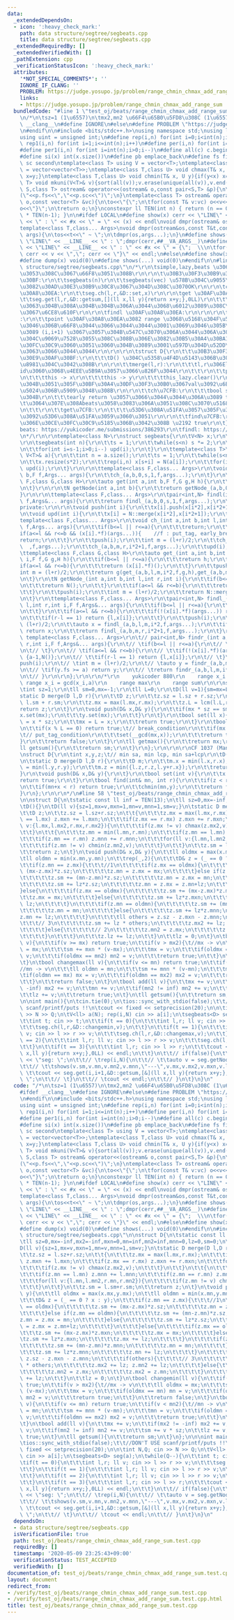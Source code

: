 ```yaml
---
data:
  _extendedDependsOn:
  - icon: ':heavy_check_mark:'
    path: data structure/segtree/segbeats.cpp
    title: data structure/segtree/segbeats.cpp
  _extendedRequiredBy: []
  _extendedVerifiedWith: []
  _pathExtension: cpp
  _verificationStatusIcon: ':heavy_check_mark:'
  attributes:
    '*NOT_SPECIAL_COMMENTS*': ''
    IGNORE_IF_CLANG: ''
    PROBLEM: https://judge.yosupo.jp/problem/range_chmin_chmax_add_range_sum
    links:
    - https://judge.yosupo.jp/problem/range_chmin_chmax_add_range_sum
  bundledCode: "#line 1 \"test_oj/beats/range_chmin_chmax_add_range_sum.test.cpp\"\
    \n/*\n\tsz=1 (1\u6557)\n\tmx2,mn2 \u66F4\u65B0\u5FD8\u308C (1\u6557)\n*/\n#ifdef\
    \ __clang__\n#define IGNORE\n#else\n#define PROBLEM \"https://judge.yosupo.jp/problem/range_chmin_chmax_add_range_sum\"\
    \n#endif\n\n#include <bits/stdc++.h>\nusing namespace std;\nusing ll = long long;\n\
    using uint = unsigned int;\n#define rep(i,n) for(int i=0;i<int(n);i++)\n#define\
    \ rep1(i,n) for(int i=1;i<=int(n);i++)\n#define per(i,n) for(int i=int(n)-1;i>=0;i--)\n\
    #define per1(i,n) for(int i=int(n);i>0;i--)\n#define all(c) c.begin(),c.end()\n\
    #define si(x) int(x.size())\n#define pb emplace_back\n#define fs first\n#define\
    \ sc second\ntemplate<class T> using V = vector<T>;\ntemplate<class T> using VV\
    \ = vector<vector<T>>;\ntemplate<class T,class U> void chmax(T& x, U y){if(x<y)\
    \ x=y;}\ntemplate<class T,class U> void chmin(T& x, U y){if(y<x) x=y;}\ntemplate<class\
    \ T> void mkuni(V<T>& v){sort(all(v));v.erase(unique(all(v)),v.end());}\ntemplate<class\
    \ S,class T> ostream& operator<<(ostream& o,const pair<S,T> &p){\n\treturn o<<\"\
    (\"<<p.fs<<\",\"<<p.sc<<\")\";\n}\ntemplate<class T> ostream& operator<<(ostream&\
    \ o,const vector<T> &vc){\n\to<<\"{\";\n\tfor(const T& v:vc) o<<v<<\",\";\n\t\
    o<<\"}\";\n\treturn o;\n}\nconstexpr ll TEN(int n) { return (n == 0) ? 1 : 10\
    \ * TEN(n-1); }\n\n#ifdef LOCAL\n#define show(x) cerr << \"LINE\" << __LINE__\
    \ << \" : \" << #x << \" = \" << (x) << endl\nvoid dmpr(ostream& os){os<<endl;}\n\
    template<class T,class... Args>\nvoid dmpr(ostream&os,const T&t,const Args&...\
    \ args){\n\tos<<t<<\" ~ \";\n\tdmpr(os,args...);\n}\n#define shows(...) cerr <<\
    \ \"LINE\" << __LINE__ << \" : \";dmpr(cerr,##__VA_ARGS__)\n#define dump(x) cerr\
    \ << \"LINE\" << __LINE__ << \" : \" << #x << \" = {\";  \\\n\tfor(auto v: x)\
    \ cerr << v << \",\"; cerr << \"}\" << endl;\n#else\n#define show(x) void(0)\n\
    #define dump(x) void(0)\n#define shows(...) void(0)\n#endif\n\n#line 1 \"data\
    \ structure/segtree/segbeats.cpp\"\n/*\r\n\tsimple,lazy,beats \u3069\u308C\u3082\
    \u3053\u308C\u3067\u66F8\u3051\u308B\r\n\r\n\t\u30B3\u30F3\u30B9\u30C8\u30E9\u30AF\
    \u30BF:\r\n\t\tsegbeats(n)\r\n\t\tsegbeats(vec) \u578B\u304C\u9055\u3063\u3066\
    \u3082\u30AD\u30E3\u30B9\u30C8\u3067\u304D\u308C\u3070OK\r\n\r\n\tchange \u30AF\
    \u30A8\u30EA:\r\n\t\tseg.ch(l,r,&D::set,x)\r\n\r\n\tget \u30AF\u30A8\u30EA:\r\n\
    \t\tseg.get(l,r,&D::getsum,[](ll x,ll y){return x+y;},0LL)\r\n\t\t\u578B\u3057\
    \u3063\u304B\u308A\u304B\u304B\u306A\u3044\u3068\u6012\u3089\u308C\u308B\u306E\
    \u3067\u6CE8\u610F\r\n\r\n\tfindl \u30AF\u30A8\u30EA:\r\n\r\n\r\n\t\u6CE8\u610F\
    :\r\n\t\tpoint \u30AF\u30A8\u30EA\u3082 range \u3068\u5168\u304F\u540C\u3058\u3088\
    \u3046\u306B\u66F8\u3044\u3066\u3044\u3044\u3001\u3069\u3046\u305B\u5916\u304B\
    \u3089 (i,i+1) \u3067\u3057\u304B\u547C\u3070\u306A\u3044\u306A\u3089\u95A2\u6570\
    \u304C\u9069\u7528\u3055\u308C\u308B\u306E\u3082\u30B5\u30A4\u30BA1\u306E\u30CE\
    \u30FC\u30C9\u3060\u3051\u3060\u304B\u3089\u3001\u597D\u304D\u52DD\u624B\u3084\
    \u3063\u3066\u3044\u3044\r\n\r\n\r\n\tstruct D{\r\n\t\t\u30B3\u30F3\u30B9\u30C8\
    \u30E9\u30AF\u30BF:\r\n\t\t\tD() \u304C\u5358\u4F4D\u5143\u306B\u306A\u308B\u5FC5\
    \u8981\u304C\u3042\u308B\r\n\r\n\t\tmerge(l,r):\r\n\t\t\tl,r\u306Elazy\u7CFB\u306F\
    id\u3060\u3068\u4EEE\u5B9A\u3057\u3066\u826F\u3044\r\n\t\t\r\n\t\tpush(x,y):\r\
    \n\t\t\tthis -> x\r\n\t\t\tthis -> y\r\n\t\t\tthis_lazy.clear()\r\n\t\t\tlazy\u3092\
    \u304B\u3051\u305F\u30BF\u30A4\u30DF\u30F3\u30B0\u3067val\u3092\u6B63\u3057\u3044\
    \u5024\u306B\u5909\u3048\u308B\r\n\r\n\t\tch\u7CFB:\r\n\t\t\tbool set(int x) \u3068\
    \u304B\r\n\t\t\tearly return \u3057\u3066\u3044\u3044\u306A\u3089 true\r\n\t\t\
    \t\u3064\u307E\u308Abeats\u3058\u3083\u306A\u3051\u308C\u3070\u5168\u90E8true\r\
    \n\t\t\r\n\t\tget\u7CFB:\r\n\t\t\t\u53D6\u308A\u51FA\u3057\u305F\u3044\u60C5\u5831\
    \u3092\u53D6\u308A\u51FA\u3059\u3060\u3051\r\n\r\n\t\tfind\u7CFB:\r\n\t\t\t\u3053\
    \u306E\u30CE\u30FC\u30C9\u5185\u306B\u3042\u308B \u2192 true\r\n\t}\r\n\r\n\t\
    beats: https://yukicoder.me/submissions/386293\r\n\tfindl: https://codeforces.com/contest/1037/submission/61831108\r\
    \n*/\r\n\r\ntemplate<class N>\r\nstruct segbeats{\r\n\tV<N> x;\r\n\tint s;\r\n\
    \r\n\tsegbeats(int n){\r\n\t\ts = 1;\r\n\t\twhile(s<n) s *= 2;\r\n\t\tx.resize(s*2);\r\
    \n\t\tfor(int i=s-1;i>0;i--) upd(i);\r\n\t}\r\n\ttemplate<class T>\r\n\tsegbeats(const\
    \ V<T>& a){\r\n\t\tint n = a.size();\r\n\t\ts = 1;\r\n\t\twhile(s<n) s *= 2;\r\
    \n\t\tx.resize(s*2);\r\n\t\trep(i,n) x[s+i] = N(a[i]);\r\n\t\tfor(int i=s-1;i>0;i--)\
    \ upd(i);\r\n\t}\r\n\r\n\ttemplate<class F,class... Args>\r\n\tvoid ch(int a,int\
    \ b,F f,Args... args){\r\n\t\tch_(a,b,0,s,1,f,args...);\r\n\t}\r\n\r\n\ttemplate<class\
    \ F,class G,class H>\r\n\tauto get(int a,int b,F f,G g,H h){\r\n\t\treturn get_(a,b,0,s,1,f,g,h);\r\
    \n\t}\r\n\r\n\tN getNode(int a,int b){\r\n\t\treturn getNode_(a,b,0,s,1);\r\n\t\
    }\r\n\r\n\ttemplate<class F,class... Args>\r\n\tpair<int,N> findl(int a,int b,F\
    \ f,Args&... args){\r\n\t\treturn findl_(a,b,0,s,1,f,args...);\r\n\t}\r\n\r\n\t\
    private:\r\n\r\n\tvoid push(int i){\r\n\t\tx[i].push(x[i*2],x[i*2+1]);\r\n\t}\r\
    \n\tvoid upd(int i){\r\n\t\tx[i] = N::merge(x[i*2],x[i*2+1]);\r\n\t}\r\n\r\n\t\
    template<class F,class... Args>\r\n\tvoid ch_(int a,int b,int l,int r,int i,F\
    \ f,Args... args){\r\n\t\tif(b<=l || r<=a){\r\n\t\t\treturn;\r\n\t\t}\r\n\t\t\
    if(a<=l && r<=b && (x[i].*f)(args...)){    //f : put_tag, early_break\r\n\t\t\t\
    return;\r\n\t\t}\r\n\t\tpush(i);\r\n\t\tint m = (l+r)/2;\r\n\t\tch_(a,b,l,m,i*2\
    \  ,f,args...);\r\n\t\tch_(a,b,m,r,i*2+1,f,args...);\r\n\t\tupd(i);\r\n\t}\r\n\
    \ttemplate<class F,class G,class H>\r\n\tauto get_(int a,int b,int l,int r,int\
    \ i,F f,G g,H h){\r\n\t\tif(b<=l || r<=a){\r\n\t\t\treturn h;\r\n\t\t}\r\n\t\t\
    if(a<=l && r<=b){\r\n\t\t\treturn (x[i].*f)();\r\n\t\t}\r\n\t\tpush(i);\r\n\t\t\
    int m = (l+r)/2;\r\n\t\treturn g(get_(a,b,l,m,i*2,f,g,h),get_(a,b,m,r,i*2+1,f,g,h));\r\
    \n\t}\r\n\tN getNode_(int a,int b,int l,int r,int i){\r\n\t\tif(b<=l || r<=a){\r\
    \n\t\t\treturn N();\r\n\t\t}\r\n\t\tif(a<=l && r<=b){\r\n\t\t\treturn x[i];\r\n\
    \t\t}\r\n\t\tpush(i);\r\n\t\tint m = (l+r)/2;\r\n\t\treturn N::merge(getNode_(a,b,l,m,i*2),getNode_(a,b,m,r,i*2+1));\r\
    \n\t}\r\n\ttemplate<class F,class... Args>\r\n\tpair<int,N> findl_(int a,int b,int\
    \ l,int r,int i,F f,Args&... args){\r\n\t\tif(b<=l || r<=a){\r\n\t\t\treturn {b,N()};\r\
    \n\t\t}\r\n\t\tif(a<=l && r<=b){\r\n\t\t\tif(!(x[i].*f)(args...)) return {b,N()};\r\
    \n\t\t\tif(r-l == 1) return {l,x[i]};\r\n\t\t}\r\n\t\tpush(i);\r\n\t\tint m =\
    \ (l+r)/2;\r\n\t\tauto x = findl_(a,b,l,m,i*2,f,args...);\r\n\t\tif(x.fs < b)\
    \ return x;\r\n\t\treturn findl_(a,b,m,r,i*2+1,f,args...);\r\n\t}\r\n\r\n\t//\
    \ template<class F,class... Args>\r\n\t// pair<int,N> findr_(int a,int b,int l,int\
    \ r,int i,F f,Args&... args){\r\n\t// \tif(b<=l || r<=a){\r\n\t// \t\treturn {a-1,N()};\r\
    \n\t// \t}\r\n\t// \tif(a<=l && r<=b){\r\n\t// \t\tif(!(x[i].*f)(args...)) return\
    \ {a-1,N()};\r\n\t// \t\tif(r-l == 1) return {l,x[i]};\r\n\t// \t}\r\n\t// \t\
    push(i);\r\n\t// \tint m = (l+r)/2;\r\n\t// \tauto y = findr_(a,b,m,r,i*2+1,f,args...);\r\
    \n\t// \tif(y.fs >= a) return y;\r\n\t// \treturn findr_(a,b,l,m,i*2,f,args...);\r\
    \n\t// }\r\n\r\n};\r\n\r\n/*\r\n    yukicoder 880\r\n    range x_i = a\r\n   \
    \ range x_i = gcd(x_i,a)\r\n    range max\r\n    range sum\r\n\r\nstruct D{\r\n\
    \tint sz=1;\r\n\tll sm=0,mx=-1;\r\n\tll L=0;\r\n\tD(ll v=1){sm=mx=L=v;}\r\n\t\
    static D merge(D l,D r){\r\n\t\tD z;\r\n\t\tz.sz = l.sz + r.sz;\r\n\t\tz.sm =\
    \ l.sm + r.sm;\r\n\t\tz.mx = max(l.mx,r.mx);\r\n\t\tz.L = lcm(l.L,r.L);\r\n\t\t\
    return z;\r\n\t}\r\n\tvoid push(D& x,D& y){\r\n\t\tif(mx * sz == sm){\r\n\t\t\t\
    x.set(mx);\r\n\t\t\ty.set(mx);\r\n\t\t}\r\n\t}\r\n\tbool set(ll x){\r\n\t\tsm\
    \ = x * sz;\r\n\t\tmx = L = x;\r\n\t\treturn true;\r\n\t}\r\n\tbool gcd(ll x){\r\
    \n\t\tif(x % L == 0) return true;\t// break_condition\r\n\t\tif(mx * sz == sm){\t\
    \t// put_tag_condition\r\n\t\t\tset(__gcd(mx,x));\r\n\t\t\treturn true;\r\n\t\t\
    }\r\n\t\treturn false;\r\n\t}\r\n\tll getmax(){\r\n\t\treturn mx;\r\n\t}\r\n\t\
    ll getsum(){\r\n\t\treturn sm;\r\n\t}\r\n};\r\n\r\n\r\nCF 1037 (Manthan 18) H\r\
    \nstruct D{\r\n\tint x,y,z;\t// min sa, min lcp, min sa+lcp\r\n\tD(int l=inf):x(inf),y(l),z(inf){}\r\
    \n\tstatic D merge(D l,D r){\r\n\t\tD m;\r\n\t\tm.x = min(l.x,r.x);\r\n\t\tm.y\
    \ = min(l.y,r.y);\r\n\t\tm.z = min({l.z,r.z,l.y+r.x});\r\n\t\treturn m;\r\n\t\
    }\r\n\tvoid push(D& x,D& y){\r\n\t}\r\n\tbool set(int v){\r\n\t\tx = v;\r\n\t\t\
    return true;\r\n\t}\r\n\tbool find(int& mn, int r){\r\n\t\tif(z < r) return true;\r\
    \n\t\tif(mn+x < r) return true;\r\n\t\tchmin(mn,y);\r\n\t\treturn false;\r\n\t\
    }\r\n};\r\n\r\n*/\n#line 58 \"test_oj/beats/range_chmin_chmax_add_range_sum.test.cpp\"\
    \n\nstruct D{\n\tstatic const ll inf = TEN(13);\n\tll sz=0,mx=-inf,mx2=-inf,mxn=0,mn=inf,mn2=inf,mnn=0,lz=0,sm=0;\n\
    \tD(){}\n\tD(ll v){sz=1,mx=v,mxn=1,mn=v,mnn=1,sm=v;}\n\tstatic D merge(D l,D r){\n\
    \t\tD z;\n\t\tz.sz = l.sz+r.sz;\n\t\t{\n\t\t\tz.mx = max(l.mx,r.mx);\n\t\t\tif(z.mx\
    \ == l.mx) z.mxn += l.mxn;\n\t\t\tif(z.mx == r.mx) z.mxn += r.mxn;\n\t\t\tfor(ll\
    \ v:{l.mx,l.mx2,r.mx,r.mx2}){\n\t\t\t\tif(z.mx != v) chmax(z.mx2,v);\n\t\t\t}\n\
    \t\t}\n\t\t{\n\t\t\tz.mn = min(l.mn,r.mn);\n\t\t\tif(z.mn == l.mn) z.mnn += l.mnn;\n\
    \t\t\tif(z.mn == r.mn) z.mnn += r.mnn;\n\t\t\tfor(ll v:{l.mn,l.mn2,r.mn,r.mn2}){\n\
    \t\t\t\tif(z.mn != v) chmin(z.mn2,v);\n\t\t\t}\n\t\t}\n\t\tz.sm = l.sm+r.sm;\n\
    \t\treturn z;\n\t}\n\tvoid push(D& x,D& y){\n\t\tll oldmx = max(x.mx,y.mx);\n\t\
    \tll oldmn = min(x.mn,y.mn);\n\t\trep(_,2){\n\t\t\tD& z = (_ == 0 ? x : y);\n\t\
    \t\tif(z.mn == z.mx){\t\t\t//1\n\t\t\t\tif(z.mx == oldmx){\n\t\t\t\t\tz.sm +=\
    \ (mx-z.mx)*z.sz;\n\t\t\t\t\tz.mn = z.mx = mx;\n\t\t\t\t}else if(z.mn == oldmn){\n\
    \t\t\t\t\tz.sm += (mn-z.mn)*z.sz;\n\t\t\t\t\tz.mn = z.mx = mn;\n\t\t\t\t}else{\n\
    \t\t\t\t\tz.sm += lz*z.sz;\n\t\t\t\t\tz.mn = z.mx = z.mn+lz;\n\t\t\t\t}\n\t\t\t\
    }else{\n\t\t\t\tif(z.mx == oldmx){\n\t\t\t\t\tz.sm += (mx-z.mx)*z.mxn;\n\t\t\t\
    \t\tz.mx = mx;\n\t\t\t\t}else{\n\t\t\t\t\tz.sm += lz*z.mxn;\n\t\t\t\t\tz.mx +=\
    \ lz;\n\t\t\t\t}\n\t\t\t\tif(z.mn == oldmn){\n\t\t\t\t\tz.sm += (mn-z.mn)*z.mnn;\n\
    \t\t\t\t\tz.mn = mn;\n\t\t\t\t}else{\n\t\t\t\t\tz.sm += lz*z.mnn;\n\t\t\t\t\t\
    z.mn += lz;\n\t\t\t\t}\n\t\t\t\tll others = z.sz - z.mxn - z.mnn;\n\t\t\t\tif(others){\t\
    \t\t\t// 3\n\t\t\t\t\tz.sm += lz * others;\n\t\t\t\t\tz.mx2 += lz; z.mn2 += lz;\n\
    \t\t\t\t}else{\t\t\t\t\t// 2\n\t\t\t\t\tz.mn2 = z.mx;\n\t\t\t\t\tz.mx2 = z.mn;\n\
    \t\t\t\t}\n\t\t\t}\n\t\t\tz.lz += lz;\n\t\t}\n\t\tlz = 0;\n\t}\n\tbool changemin(ll\
    \ v){\n\t\tif(v >= mx) return true;\n\t\tif(v > mx2){\t//mx -> v\n\t\t\tll oldmx\
    \ = mx;\n\t\t\tsm += mxn * (v-mx);\n\t\t\tmx = v;\n\t\t\tif(oldmx == mn) mn =\
    \ v;\n\t\t\tif(oldmx == mn2) mn2 = v;\n\t\t\treturn true;\n\t\t}\n\t\treturn false;\n\
    \t}\n\tbool changemax(ll v){\n\t\tif(v <= mn) return true;\n\t\tif(v < mn2){\t\
    //mn -> v\n\t\t\tll oldmn = mn;\n\t\t\tsm += mnn * (v-mn);\n\t\t\tmn = v;\n\t\t\
    \tif(oldmn == mx) mx = v;\n\t\t\tif(oldmn == mx2) mx2 = v;\n\t\t\treturn true;\n\
    \t\t}\n\t\treturn false;\n\t}\n\tbool add(ll v){\n\t\tmx += v;\n\t\tif(mx2 !=\
    \ -inf) mx2 += v;\n\t\tmn += v;\n\t\tif(mn2 != inf) mn2 += v;\n\t\tsm += v * sz;\n\
    \t\tlz += v;\n\t\treturn true;\n\t}\n\tll getsum(){\n\t\treturn sm;\n\t}\n};\n\
    \n\nint main(){\n\tcin.tie(0);\n\tios::sync_with_stdio(false);\t\t//DON'T USE\
    \ scanf/printf/puts !!\n\tcout << fixed << setprecision(20);\n\n\tint N,Q; cin\
    \ >> N >> Q;\n\tV<ll> a(N); rep(i,N) cin >> a[i];\n\tsegbeats<D> seg(a);\n\twhile(Q--){\n\
    \t\tint t; cin >> t;\n\t\tif(t == 0){\n\t\t\tint l,r; ll v; cin >> l >> r >> v;\n\
    \t\t\tseg.ch(l,r,&D::changemin,v);\n\t\t}\n\t\tif(t == 1){\n\t\t\tint l,r; ll\
    \ v; cin >> l >> r >> v;\n\t\t\tseg.ch(l,r,&D::changemax,v);\n\t\t}\n\t\tif(t\
    \ == 2){\n\t\t\tint l,r; ll v; cin >> l >> r >> v;\n\t\t\tseg.ch(l,r,&D::add,v);\n\
    \t\t}\n\t\tif(t == 3){\n\t\t\tint l,r; cin >> l >> r;\n\t\t\tcout << seg.get(l,r,&D::getsum,[&](ll\
    \ x,ll y){return x+y;},0LL) << endl;\n\t\t}\n\t\t// if(false){\n\t\t// \tcout\
    \ << \"seg: \";\n\t\t// \trep(i,N){\n\t\t// \t\tauto v = seg.getNode(i,i+1);\n\
    \t\t// \t\tshows(v.sm,v.mn,v.mn2,v.mnn,\"---\",v.mx,v.mx2,v.mxn,v.lz);\n\t\t//\
    \ \t\tcout << seg.get(i,i+1,&D::getsum,[&](ll x,ll y){return x+y;},0LL) << \"\
    \ \";\n\t\t// \t}\n\t\t// \tcout << endl;\n\t\t// }\n\t}\n}\n"
  code: "/*\n\tsz=1 (1\u6557)\n\tmx2,mn2 \u66F4\u65B0\u5FD8\u308C (1\u6557)\n*/\n\
    #ifdef __clang__\n#define IGNORE\n#else\n#define PROBLEM \"https://judge.yosupo.jp/problem/range_chmin_chmax_add_range_sum\"\
    \n#endif\n\n#include <bits/stdc++.h>\nusing namespace std;\nusing ll = long long;\n\
    using uint = unsigned int;\n#define rep(i,n) for(int i=0;i<int(n);i++)\n#define\
    \ rep1(i,n) for(int i=1;i<=int(n);i++)\n#define per(i,n) for(int i=int(n)-1;i>=0;i--)\n\
    #define per1(i,n) for(int i=int(n);i>0;i--)\n#define all(c) c.begin(),c.end()\n\
    #define si(x) int(x.size())\n#define pb emplace_back\n#define fs first\n#define\
    \ sc second\ntemplate<class T> using V = vector<T>;\ntemplate<class T> using VV\
    \ = vector<vector<T>>;\ntemplate<class T,class U> void chmax(T& x, U y){if(x<y)\
    \ x=y;}\ntemplate<class T,class U> void chmin(T& x, U y){if(y<x) x=y;}\ntemplate<class\
    \ T> void mkuni(V<T>& v){sort(all(v));v.erase(unique(all(v)),v.end());}\ntemplate<class\
    \ S,class T> ostream& operator<<(ostream& o,const pair<S,T> &p){\n\treturn o<<\"\
    (\"<<p.fs<<\",\"<<p.sc<<\")\";\n}\ntemplate<class T> ostream& operator<<(ostream&\
    \ o,const vector<T> &vc){\n\to<<\"{\";\n\tfor(const T& v:vc) o<<v<<\",\";\n\t\
    o<<\"}\";\n\treturn o;\n}\nconstexpr ll TEN(int n) { return (n == 0) ? 1 : 10\
    \ * TEN(n-1); }\n\n#ifdef LOCAL\n#define show(x) cerr << \"LINE\" << __LINE__\
    \ << \" : \" << #x << \" = \" << (x) << endl\nvoid dmpr(ostream& os){os<<endl;}\n\
    template<class T,class... Args>\nvoid dmpr(ostream&os,const T&t,const Args&...\
    \ args){\n\tos<<t<<\" ~ \";\n\tdmpr(os,args...);\n}\n#define shows(...) cerr <<\
    \ \"LINE\" << __LINE__ << \" : \";dmpr(cerr,##__VA_ARGS__)\n#define dump(x) cerr\
    \ << \"LINE\" << __LINE__ << \" : \" << #x << \" = {\";  \\\n\tfor(auto v: x)\
    \ cerr << v << \",\"; cerr << \"}\" << endl;\n#else\n#define show(x) void(0)\n\
    #define dump(x) void(0)\n#define shows(...) void(0)\n#endif\n\n#include \"../../data\
    \ structure/segtree/segbeats.cpp\"\n\nstruct D{\n\tstatic const ll inf = TEN(13);\n\
    \tll sz=0,mx=-inf,mx2=-inf,mxn=0,mn=inf,mn2=inf,mnn=0,lz=0,sm=0;\n\tD(){}\n\t\
    D(ll v){sz=1,mx=v,mxn=1,mn=v,mnn=1,sm=v;}\n\tstatic D merge(D l,D r){\n\t\tD z;\n\
    \t\tz.sz = l.sz+r.sz;\n\t\t{\n\t\t\tz.mx = max(l.mx,r.mx);\n\t\t\tif(z.mx == l.mx)\
    \ z.mxn += l.mxn;\n\t\t\tif(z.mx == r.mx) z.mxn += r.mxn;\n\t\t\tfor(ll v:{l.mx,l.mx2,r.mx,r.mx2}){\n\
    \t\t\t\tif(z.mx != v) chmax(z.mx2,v);\n\t\t\t}\n\t\t}\n\t\t{\n\t\t\tz.mn = min(l.mn,r.mn);\n\
    \t\t\tif(z.mn == l.mn) z.mnn += l.mnn;\n\t\t\tif(z.mn == r.mn) z.mnn += r.mnn;\n\
    \t\t\tfor(ll v:{l.mn,l.mn2,r.mn,r.mn2}){\n\t\t\t\tif(z.mn != v) chmin(z.mn2,v);\n\
    \t\t\t}\n\t\t}\n\t\tz.sm = l.sm+r.sm;\n\t\treturn z;\n\t}\n\tvoid push(D& x,D&\
    \ y){\n\t\tll oldmx = max(x.mx,y.mx);\n\t\tll oldmn = min(x.mn,y.mn);\n\t\trep(_,2){\n\
    \t\t\tD& z = (_ == 0 ? x : y);\n\t\t\tif(z.mn == z.mx){\t\t\t//1\n\t\t\t\tif(z.mx\
    \ == oldmx){\n\t\t\t\t\tz.sm += (mx-z.mx)*z.sz;\n\t\t\t\t\tz.mn = z.mx = mx;\n\
    \t\t\t\t}else if(z.mn == oldmn){\n\t\t\t\t\tz.sm += (mn-z.mn)*z.sz;\n\t\t\t\t\t\
    z.mn = z.mx = mn;\n\t\t\t\t}else{\n\t\t\t\t\tz.sm += lz*z.sz;\n\t\t\t\t\tz.mn\
    \ = z.mx = z.mn+lz;\n\t\t\t\t}\n\t\t\t}else{\n\t\t\t\tif(z.mx == oldmx){\n\t\t\
    \t\t\tz.sm += (mx-z.mx)*z.mxn;\n\t\t\t\t\tz.mx = mx;\n\t\t\t\t}else{\n\t\t\t\t\
    \tz.sm += lz*z.mxn;\n\t\t\t\t\tz.mx += lz;\n\t\t\t\t}\n\t\t\t\tif(z.mn == oldmn){\n\
    \t\t\t\t\tz.sm += (mn-z.mn)*z.mnn;\n\t\t\t\t\tz.mn = mn;\n\t\t\t\t}else{\n\t\t\
    \t\t\tz.sm += lz*z.mnn;\n\t\t\t\t\tz.mn += lz;\n\t\t\t\t}\n\t\t\t\tll others =\
    \ z.sz - z.mxn - z.mnn;\n\t\t\t\tif(others){\t\t\t\t// 3\n\t\t\t\t\tz.sm += lz\
    \ * others;\n\t\t\t\t\tz.mx2 += lz; z.mn2 += lz;\n\t\t\t\t}else{\t\t\t\t\t// 2\n\
    \t\t\t\t\tz.mn2 = z.mx;\n\t\t\t\t\tz.mx2 = z.mn;\n\t\t\t\t}\n\t\t\t}\n\t\t\tz.lz\
    \ += lz;\n\t\t}\n\t\tlz = 0;\n\t}\n\tbool changemin(ll v){\n\t\tif(v >= mx) return\
    \ true;\n\t\tif(v > mx2){\t//mx -> v\n\t\t\tll oldmx = mx;\n\t\t\tsm += mxn *\
    \ (v-mx);\n\t\t\tmx = v;\n\t\t\tif(oldmx == mn) mn = v;\n\t\t\tif(oldmx == mn2)\
    \ mn2 = v;\n\t\t\treturn true;\n\t\t}\n\t\treturn false;\n\t}\n\tbool changemax(ll\
    \ v){\n\t\tif(v <= mn) return true;\n\t\tif(v < mn2){\t//mn -> v\n\t\t\tll oldmn\
    \ = mn;\n\t\t\tsm += mnn * (v-mn);\n\t\t\tmn = v;\n\t\t\tif(oldmn == mx) mx =\
    \ v;\n\t\t\tif(oldmn == mx2) mx2 = v;\n\t\t\treturn true;\n\t\t}\n\t\treturn false;\n\
    \t}\n\tbool add(ll v){\n\t\tmx += v;\n\t\tif(mx2 != -inf) mx2 += v;\n\t\tmn +=\
    \ v;\n\t\tif(mn2 != inf) mn2 += v;\n\t\tsm += v * sz;\n\t\tlz += v;\n\t\treturn\
    \ true;\n\t}\n\tll getsum(){\n\t\treturn sm;\n\t}\n};\n\n\nint main(){\n\tcin.tie(0);\n\
    \tios::sync_with_stdio(false);\t\t//DON'T USE scanf/printf/puts !!\n\tcout <<\
    \ fixed << setprecision(20);\n\n\tint N,Q; cin >> N >> Q;\n\tV<ll> a(N); rep(i,N)\
    \ cin >> a[i];\n\tsegbeats<D> seg(a);\n\twhile(Q--){\n\t\tint t; cin >> t;\n\t\
    \tif(t == 0){\n\t\t\tint l,r; ll v; cin >> l >> r >> v;\n\t\t\tseg.ch(l,r,&D::changemin,v);\n\
    \t\t}\n\t\tif(t == 1){\n\t\t\tint l,r; ll v; cin >> l >> r >> v;\n\t\t\tseg.ch(l,r,&D::changemax,v);\n\
    \t\t}\n\t\tif(t == 2){\n\t\t\tint l,r; ll v; cin >> l >> r >> v;\n\t\t\tseg.ch(l,r,&D::add,v);\n\
    \t\t}\n\t\tif(t == 3){\n\t\t\tint l,r; cin >> l >> r;\n\t\t\tcout << seg.get(l,r,&D::getsum,[&](ll\
    \ x,ll y){return x+y;},0LL) << endl;\n\t\t}\n\t\t// if(false){\n\t\t// \tcout\
    \ << \"seg: \";\n\t\t// \trep(i,N){\n\t\t// \t\tauto v = seg.getNode(i,i+1);\n\
    \t\t// \t\tshows(v.sm,v.mn,v.mn2,v.mnn,\"---\",v.mx,v.mx2,v.mxn,v.lz);\n\t\t//\
    \ \t\tcout << seg.get(i,i+1,&D::getsum,[&](ll x,ll y){return x+y;},0LL) << \"\
    \ \";\n\t\t// \t}\n\t\t// \tcout << endl;\n\t\t// }\n\t}\n}\n"
  dependsOn:
  - data structure/segtree/segbeats.cpp
  isVerificationFile: true
  path: test_oj/beats/range_chmin_chmax_add_range_sum.test.cpp
  requiredBy: []
  timestamp: '2020-05-09 23:25:43+09:00'
  verificationStatus: TEST_ACCEPTED
  verifiedWith: []
documentation_of: test_oj/beats/range_chmin_chmax_add_range_sum.test.cpp
layout: document
redirect_from:
- /verify/test_oj/beats/range_chmin_chmax_add_range_sum.test.cpp
- /verify/test_oj/beats/range_chmin_chmax_add_range_sum.test.cpp.html
title: test_oj/beats/range_chmin_chmax_add_range_sum.test.cpp
---
```

